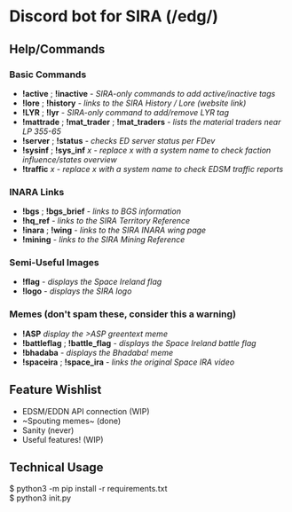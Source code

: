 # Discord bot for SIRA (/edg/)

## Help/Commands

### Basic Commands
- **!active** ; **!inactive** - *SIRA-only commands to add active/inactive tags*
- **!lore** ; **!history** - *links to the SIRA History / Lore (website link)*
- **!LYR** ; **!lyr** - *SIRA-only command to add/remove LYR tag*
- **!mattrade** ; **!mat_trader** ; **!mat_traders** - *lists the material traders near LP 355-65*
- **!server** ; **!status** - *checks ED server status per FDev*
- **!sysinf** ; **!sys_inf** *x* - *replace x with a system name to check faction influence/states overview*
- **!traffic** *x* - *replace x with a system name to check EDSM traffic reports*

### INARA Links
- **!bgs** ; **!bgs_brief** - *links to BGS information*
- **!hq_ref** - *links to the SIRA Territory Reference*
- **!inara** ; **!wing** - *links to the SIRA INARA wing page*
- **!mining** - *links to the SIRA Mining Reference*

### Semi-Useful Images
- **!flag** - *displays the Space Ireland flag*
- **!logo** - *displays the SIRA logo*

### Memes (don't spam these, consider this a warning)
- **!ASP** *display the >ASP greentext meme*
- **!battleflag** ; **!battle_flag** - *displays the Space Ireland battle flag*
- **!bhadaba** - *displays the Bhadaba! meme*
- **!spaceira** ; **!space_ira** - *links the original Space IRA video*

## Feature Wishlist
- EDSM/EDDN API connection (WIP)
- ~Spouting memes~ (done)
- Sanity (never)
- Useful features! (WIP)

## Technical Usage
$ python3 -m pip install -r requirements.txt\
$ python3 init.py
